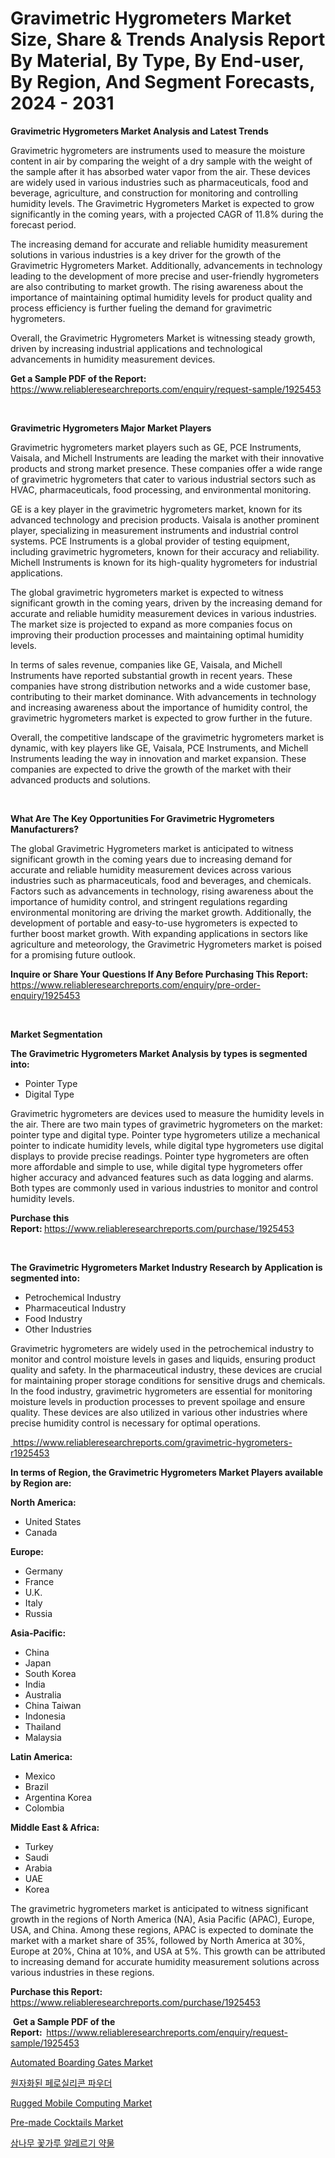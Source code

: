 <p><h1>Gravimetric Hygrometers Market Size, Share & Trends Analysis Report By Material, By Type, By End-user, By Region, And Segment Forecasts, 2024 - 2031</h1></p><p><strong>Gravimetric Hygrometers Market Analysis and Latest Trends</strong></p>
<p><p>Gravimetric hygrometers are instruments used to measure the moisture content in air by comparing the weight of a dry sample with the weight of the sample after it has absorbed water vapor from the air. These devices are widely used in various industries such as pharmaceuticals, food and beverage, agriculture, and construction for monitoring and controlling humidity levels. The Gravimetric Hygrometers Market is expected to grow significantly in the coming years, with a projected CAGR of 11.8% during the forecast period.</p><p>The increasing demand for accurate and reliable humidity measurement solutions in various industries is a key driver for the growth of the Gravimetric Hygrometers Market. Additionally, advancements in technology leading to the development of more precise and user-friendly hygrometers are also contributing to market growth. The rising awareness about the importance of maintaining optimal humidity levels for product quality and process efficiency is further fueling the demand for gravimetric hygrometers.</p><p>Overall, the Gravimetric Hygrometers Market is witnessing steady growth, driven by increasing industrial applications and technological advancements in humidity measurement devices.</p></p>
<p><strong>Get a Sample PDF of the Report:&nbsp;</strong> <a href="https://www.reliableresearchreports.com/enquiry/request-sample/1925453">https://www.reliableresearchreports.com/enquiry/request-sample/1925453</a></p>
<p>&nbsp;</p>
<p><strong>Gravimetric Hygrometers Major Market Players</strong></p>
<p><p>Gravimetric hygrometers market players such as GE, PCE Instruments, Vaisala, and Michell Instruments are leading the market with their innovative products and strong market presence. These companies offer a wide range of gravimetric hygrometers that cater to various industrial sectors such as HVAC, pharmaceuticals, food processing, and environmental monitoring.</p><p>GE is a key player in the gravimetric hygrometers market, known for its advanced technology and precision products. Vaisala is another prominent player, specializing in measurement instruments and industrial control systems. PCE Instruments is a global provider of testing equipment, including gravimetric hygrometers, known for their accuracy and reliability. Michell Instruments is known for its high-quality hygrometers for industrial applications.</p><p>The global gravimetric hygrometers market is expected to witness significant growth in the coming years, driven by the increasing demand for accurate and reliable humidity measurement devices in various industries. The market size is projected to expand as more companies focus on improving their production processes and maintaining optimal humidity levels.</p><p>In terms of sales revenue, companies like GE, Vaisala, and Michell Instruments have reported substantial growth in recent years. These companies have strong distribution networks and a wide customer base, contributing to their market dominance. With advancements in technology and increasing awareness about the importance of humidity control, the gravimetric hygrometers market is expected to grow further in the future.</p><p>Overall, the competitive landscape of the gravimetric hygrometers market is dynamic, with key players like GE, Vaisala, PCE Instruments, and Michell Instruments leading the way in innovation and market expansion. These companies are expected to drive the growth of the market with their advanced products and solutions.</p></p>
<p>&nbsp;</p>
<p><strong>What Are The Key Opportunities For Gravimetric Hygrometers Manufacturers?</strong></p>
<p><p>The global Gravimetric Hygrometers market is anticipated to witness significant growth in the coming years due to increasing demand for accurate and reliable humidity measurement devices across various industries such as pharmaceuticals, food and beverages, and chemicals. Factors such as advancements in technology, rising awareness about the importance of humidity control, and stringent regulations regarding environmental monitoring are driving the market growth. Additionally, the development of portable and easy-to-use hygrometers is expected to further boost market growth. With expanding applications in sectors like agriculture and meteorology, the Gravimetric Hygrometers market is poised for a promising future outlook.</p></p>
<p><strong>Inquire or Share Your Questions If Any Before Purchasing This Report:</strong> <a href="https://www.reliableresearchreports.com/enquiry/pre-order-enquiry/1925453">https://www.reliableresearchreports.com/enquiry/pre-order-enquiry/1925453</a></p>
<p>&nbsp;</p>
<p><strong>Market Segmentation</strong></p>
<p><strong>The Gravimetric Hygrometers Market Analysis by types is segmented into:</strong></p>
<p><ul><li>Pointer Type</li><li>Digital Type</li></ul></p>
<p><p>Gravimetric hygrometers are devices used to measure the humidity levels in the air. There are two main types of gravimetric hygrometers on the market: pointer type and digital type. Pointer type hygrometers utilize a mechanical pointer to indicate humidity levels, while digital type hygrometers use digital displays to provide precise readings. Pointer type hygrometers are often more affordable and simple to use, while digital type hygrometers offer higher accuracy and advanced features such as data logging and alarms. Both types are commonly used in various industries to monitor and control humidity levels.</p></p>
<p><strong>Purchase this Report:&nbsp;</strong><a href="https://www.reliableresearchreports.com/purchase/1925453">https://www.reliableresearchreports.com/purchase/1925453</a></p>
<p>&nbsp;</p>
<p><strong>The Gravimetric Hygrometers Market Industry Research by Application is segmented into:</strong></p>
<p><ul><li>Petrochemical Industry</li><li>Pharmaceutical Industry</li><li>Food Industry</li><li>Other Industries</li></ul></p>
<p><p>Gravimetric hygrometers are widely used in the petrochemical industry to monitor and control moisture levels in gases and liquids, ensuring product quality and safety. In the pharmaceutical industry, these devices are crucial for maintaining proper storage conditions for sensitive drugs and chemicals. In the food industry, gravimetric hygrometers are essential for monitoring moisture levels in production processes to prevent spoilage and ensure quality. These devices are also utilized in various other industries where precise humidity control is necessary for optimal operations.</p></p>
<p><a href="https://www.reliableresearchreports.com/gravimetric-hygrometers-r1925453">&nbsp;https://www.reliableresearchreports.com/gravimetric-hygrometers-r1925453</a></p>
<p><strong>In terms of Region, the Gravimetric Hygrometers Market Players available by Region are:</strong></p>
<p>
    <p> <strong> North America: </strong>
        <ul>
            <li>United States</li>
            <li>Canada</li>
        </ul>
        </p> 
    <p> <strong> Europe: </strong>
        <ul>
            <li>Germany</li>
            <li>France</li>
            <li>U.K.</li>
            <li>Italy</li>
            <li>Russia</li>
        </ul>
        </p> 
    <p> <strong> Asia-Pacific: </strong>
        <ul>
            <li>China</li>
            <li>Japan</li>
            <li>South Korea</li>
            <li>India</li>
            <li>Australia</li>
            <li>China Taiwan</li>
            <li>Indonesia</li>
            <li>Thailand</li>
            <li>Malaysia</li>
        </ul>
        </p> 
    <p> <strong> Latin America: </strong>
        <ul>
            <li>Mexico</li>
            <li>Brazil</li>
            <li>Argentina Korea</li>
            <li>Colombia</li>
        </ul>
        </p> 
    <p> <strong> Middle East & Africa: </strong>
        <ul>
            <li>Turkey</li>
            <li>Saudi</li>
            <li>Arabia</li>
            <li>UAE</li>
            <li>Korea</li>
        </ul>
    </p>
    </p>
<p><p>The gravimetric hygrometers market is anticipated to witness significant growth in the regions of North America (NA), Asia Pacific (APAC), Europe, USA, and China. Among these regions, APAC is expected to dominate the market with a market share of 35%, followed by North America at 30%, Europe at 20%, China at 10%, and USA at 5%. This growth can be attributed to increasing demand for accurate humidity measurement solutions across various industries in these regions.</p></p>
<p><strong>Purchase this Report: </strong><a href="https://www.reliableresearchreports.com/purchase/1925453">https://www.reliableresearchreports.com/purchase/1925453</a></p>
<p>&nbsp;<strong>Get a Sample PDF of the Report:&nbsp;&nbsp;</strong><a href="https://www.reliableresearchreports.com/enquiry/request-sample/1925453">https://www.reliableresearchreports.com/enquiry/request-sample/1925453</a></p>
<p><strong></strong></p>
<p><p><a href="https://github.com/theanastasiyah/Market-Research-Report-List-1/blob/main/automated-boarding-gates-market.md">Automated Boarding Gates Market</a></p><p><a href="https://github.com/mofijurk071/Market-Research-Report-List-1/blob/main/1078945108347.md">원자화된 페로실리콘 파우더</a></p><p><a href="https://www.linkedin.com/pulse/rugged-mobile-computing-market-share-evolution-growth-trends-nndie">Rugged Mobile Computing Market</a></p><p><a href="https://issuu.com/reportprime-2/docs/pre-made-cocktails-market-size-2030.pptx">Pre-made Cocktails Market</a></p><p><a href="https://medium.com/@pepo3k/%EB%AF%B8%EB%9E%98-%EC%A0%84%EB%A7%9D%EA%B3%BC-2024%EB%85%84%EB%B6%80%ED%84%B0-2031%EB%85%84%EA%B9%8C%EC%A7%80%EC%9D%98-%EC%8B%A0%ED%9D%A5-%EC%B6%94%EC%84%B8%EC%97%90-%EB%8C%80%ED%95%9C-%EC%9E%A3%EA%B0%80%EB%A3%A8-%EC%95%8C%EB%A0%88%EB%A5%B4%EA%B8%B0-%EC%95%BD-%EC%8B%9C%EC%9E%A5-d094f43388e9">삼나무 꽃가루 알레르기 약물</a></p></p>